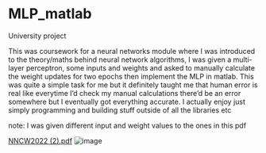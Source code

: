 # MLP_matlab
University project

This was coursework for a neural networks module where I was introduced to the theory/maths behind neural network algorithms, I was given a multi-layer perceptron, some inputs and weights and asked to manually calculate the weight updates for two epochs then implement the MLP in matlab. This was quite a simple task for me but it definitely taught me that human error is real like everytime I’d check my manual calculations there’d be an error somewhere but I eventually got everything accurate. I actually enjoy just simply programming and building stuff outside of all the libraries etc

note: I was given different input and weight values to the ones in this pdf

[NNCW2022 (2).pdf](https://github.com/OliviaJayeola/MLP_matlab/files/10714176/NNCW2022.2.pdf)
![image]()
